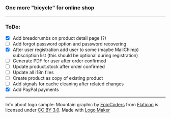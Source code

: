 ### One more "bicycle" for online shop
___
### ToDo:
- [x] Add breadcrumbs on product detail page (?)
- [ ] Add forgot password option and password recovering
- [x] After user registration add user to some (maybe MailChimp) subscription list (this should be optional during registration)
- [ ] Generate PDF for user after order confirmed
- [ ] Update product.stock after order confirmed
- [ ] Update all i18n files
- [ ] Create product as copy of existing product
- [ ] Add signals for cache cleaning after related changes
- [x] Add PayPal payments

___
Info about logo sample:
Mountain graphic by <a href="http://www.flaticon.com/authors/epiccoders">EpicCoders</a> from <a href="http://www.flaticon.com/">Flaticon</a> is licensed under <a href="http://creativecommons.org/licenses/by/3.0/" title="Creative Commons BY 3.0">CC BY 3.0</a>. Made with <a href="http://logomakr.com" title="Logo Maker">Logo Maker</a>
